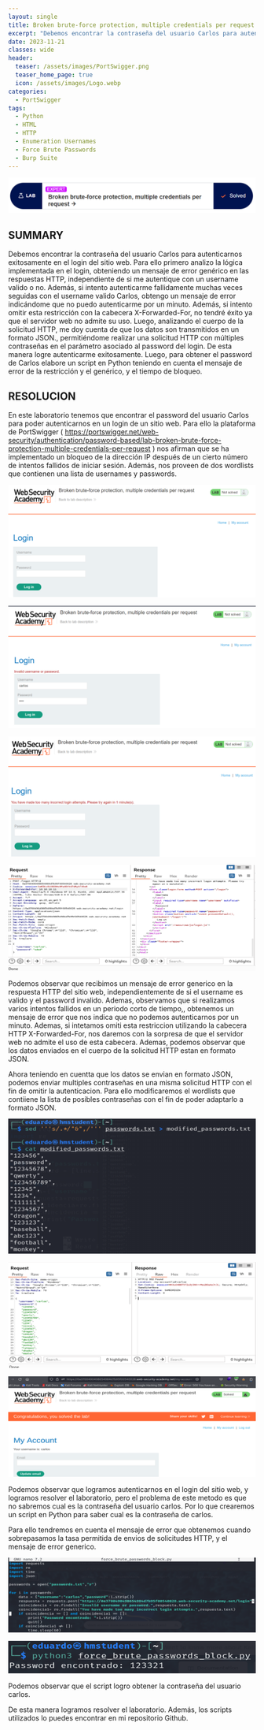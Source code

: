 ```yaml
---
layout: single
title: Broken brute-force protection, multiple credentials per request
excerpt: "Debemos encontrar la contraseña del usuario Carlos para autenticarnos exitosamente en el login del sitio web. Para ello primero analizo la lógica implementada en el login, obteniendo un mensaje de error genérico en las respuestas HTTP, independiente de si me autentique con un username valido o no. Además, si intento autenticarme fallidamente muchas veces seguidas con el username valido Carlos, obtengo un mensaje de error indicándome que no puedo autenticarme por un minuto. Además, si intento omitir esta restricción con la cabecera X-Forwarded-For, no tendré éxito ya que el servidor web no admite su uso. Luego, analizando el cuerpo de la solicitud HTTP, me doy cuenta de que los datos son transmitidos en un formato JSON, permitiéndome realizar una solicitud con múltiples contraseñas en el parámetro asociado al password. De esta manera logre autenticarme exitosamente. Luego, para obtener el password, elabore un script teniendo en cuenta el mensaje de restricción, error genérico, y el tiempo de bloqueo." 
date: 2023-11-21	
classes: wide
header:
  teaser: /assets/images/PortSwigger.png
  teaser_home_page: true
  icon: /assets/images/Logo.webp
categories:
  - PortSwigger
tags:
  - Python
  - HTML
  - HTTP
  - Enumeration Usernames 
  - Force Brute Passwords
  - Burp Suite
---
```


![](/assets/images/Multiple/image001.png)

## SUMMARY

Debemos encontrar la contraseña del usuario Carlos para autenticarnos exitosamente en el login del sitio web. Para ello primero analizo la lógica implementada en el login, obteniendo un mensaje de error genérico en las respuestas HTTP, independiente de si me autentique con un username valido o no. Además, si intento autenticarme fallidamente muchas veces seguidas con el username valido Carlos, obtengo un mensaje de error indicándome que no puedo autenticarme por un minuto. Además, si intento omitir esta restricción con la cabecera X-Forwarded-For, no tendré éxito ya que el servidor web no admite su uso. Luego, analizando el cuerpo de la solicitud HTTP, me doy cuenta de que los datos son transmitidos en un formato JSON., permitiéndome realizar una solicitud HTTP con múltiples contraseñas en el parámetro asociado al password del login. De esta manera logre autenticarme exitosamente. Luego, para obtener el password de Carlos elabore un script en Python teniendo en cuenta el mensaje de error de la restricción y el genérico, y el tiempo de bloqueo. 

## RESOLUCION

En este laboratorio tenemos que encontrar el password del usuario Carlos para poder autenticarnos en un login de un sitio web. Para ello la plataforma de PortSwigger ( https://portswigger.net/web-security/authentication/password-based/lab-broken-brute-force-protection-multiple-credentials-per-request ) nos afirman que se ha implementado un bloqueo de la dirección IP después de un cierto número de intentos fallidos de iniciar sesión. Además, nos proveen de dos wordlists que contienen una lista de usernames y passwords.

![](/assets/images/Multiple/image002.png)

![](/assets/images/Multiple/image003.png)

![](/assets/images/Multiple/image004.png)

![](/assets/images/Multiple/image005.png)

Podemos observar que recibimos un mensaje de error generico en la respuesta HTTP del sitio web, independientemente de si el username es valido y el password invalido. Ademas, observamos que si realizamos varios intentos fallidos en un periodo corto de tiempo,, obtenemos un mensaje de error que nos indica que no podemos autenticarnos por un minuto. Ademas, si intetamos omiti esta restriccion utilizando la cabecera HTTP X-Forwarded-For, nos daremos con la sorpresa de que el servidor web no admite el uso de esta cabecera. Ademas, podemos observar que los datos enviados en el cuerpo de la solicitud HTTP estan en formato JSON.

Ahora teniendo en cuentta que los datos se envian en formato JSON, podemos enviar multiples contraseñas en una misma solicitud HTTP con el fin de omitir la autenticacion. Para ello modificaremos el wordlists que contiiene la lista de posibles contraseñas con el fin de poder adaptarlo a formato JSON.

![](/assets/images/Multiple/image006.png)

![](/assets/images/Multiple/image007.png)

![](/assets/images/Multiple/image008.png)

Podemos observar que logramos autenticarnos en el login del sitio web, y logramos resolver el laboratorio, pero el problema de este metodo es que no sabremos cual es la contraseña del usuario carlos. Por lo que crearemos un script en Python para saber cual es la contraseña de carlos.

Para ello tendremos en cuenta el mensaje de error que obtenemos cuando sobrepasamos la tasa permitida de envios de solicitudes HTTP, y el mensaje de error generico.

![](/assets/images/Multiple/image009.png)

![](/assets/images/Multiple/image010.png)

Podemos observar que el script logro obtener la contraseña del usuario carlos.

De esta manera logramos resolver el laboratorio. Además, los scripts utilizados lo puedes encontrar en mi repositorio Github.

